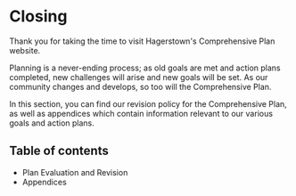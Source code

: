 # Closing

Thank you for taking the time to visit Hagerstown's Comprehensive Plan website. 

Planning is a never-ending process; as old goals are met and action plans completed, new challenges will arise and new goals
will be set. As our community changes and develops, so too will the Comprehensive Plan.

In this section, you can find our revision policy for the Comprehensive Plan, as well as appendices which contain information
relevant to our various goals and action plans.

## Table of contents

- Plan Evaluation and Revision
- Appendices
